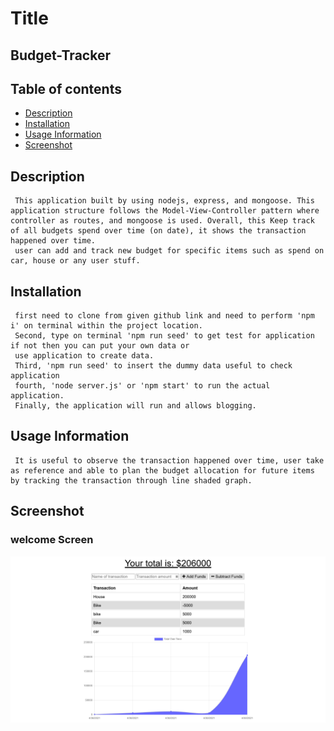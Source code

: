 
  # Title
  ## Budget-Tracker
  
  
  ## Table of contents 
  - [Description](#description)
  - [Installation](#installation)
  - [Usage Information](#usage-information)
  - [Screenshot](#screenshot)
  
  
  ## Description
     This application built by using nodejs, express, and mongoose. This application structure follows the Model-View-Controller pattern where controller as routes, and mongoose is used. Overall, this Keep track of all budgets spend over time (on date), it shows the transaction happened over time. 
     user can add and track new budget for specific items such as spend on car, house or any user stuff.     

  ## Installation
     first need to clone from given github link and need to perform 'npm i' on terminal within the project location. 
     Second, type on terminal 'npm run seed' to get test for application if not then you can put your own data or 
     use application to create data.
     Third, 'npm run seed' to insert the dummy data useful to check application 
     fourth, 'node server.js' or 'npm start' to run the actual application. 
     Finally, the application will run and allows blogging.

  ## Usage Information
     It is useful to observe the transaction happened over time, user take as reference and able to plan the budget allocation for future items by tracking the transaction through line shaded graph.

     
  ## Screenshot
  ### welcome Screen
  ![budgetTracker](./public/images/budget-tracker.PNG)

  
    